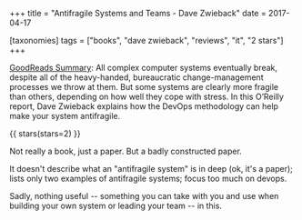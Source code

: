 +++
title = "Antifragile Systems and Teams - Dave Zwieback"
date = 2017-04-17

[taxonomies]
tags = ["books", "dave zwieback", "reviews", "it", "2 stars"]
+++

[GoodReads Summary](https://www.goodreads.com/book/show/22466476-antifragile-systems-and-teams):
All complex computer systems eventually break, despite all of the
heavy-handed, bureaucratic change-management processes we throw at them. But
some systems are clearly more fragile than others, depending on how well they
cope with stress. In this O’Reilly report, Dave Zwieback explains how the
DevOps methodology can help make your system antifragile.

<!-- more --> 

{{ stars(stars=2) }}

Not really a book, just a paper. But a badly constructed paper.

It doesn't describe what an "antifragile system" is in deep (ok, it's a
paper); lists only two examples of antifragile systems; focus too much on
devops.

Sadly, nothing useful -- something you can take with you and use when building
your own system or leading your team -- in this.
